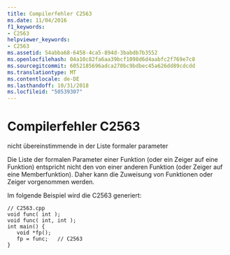```yaml
---
title: Compilerfehler C2563
ms.date: 11/04/2016
f1_keywords:
- C2563
helpviewer_keywords:
- C2563
ms.assetid: 54abba68-6458-4ca5-894d-3babdb7b3552
ms.openlocfilehash: 04a10c82fa6aa39bcf1098d6d4aabfc2f769e7c8
ms.sourcegitcommit: 6052185696adca270bc9bdbec45a626dd89cdcdd
ms.translationtype: MT
ms.contentlocale: de-DE
ms.lasthandoff: 10/31/2018
ms.locfileid: "50539307"
---
```

# <a name="compiler-error-c2563"></a>Compilerfehler C2563

nicht übereinstimmende in der Liste formaler parameter

Die Liste der formalen Parameter einer Funktion (oder ein Zeiger auf eine Funktion) entspricht nicht den von einer anderen Funktion (oder Zeiger auf eine Memberfunktion). Daher kann die Zuweisung von Funktionen oder Zeiger vorgenommen werden.

Im folgende Beispiel wird die C2563 generiert:

```
// C2563.cpp
void func( int );
void func( int, int );
int main() {
   void *fp();
   fp = func;   // C2563
}
```
